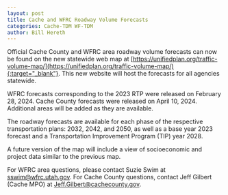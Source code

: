 ```yaml
---
layout: post
title: Cache and WFRC Roadway Volume Forecasts
categories: Cache-TDM WF-TDM
author: Bill Hereth
---
```


Official Cache County and WFRC area roadway volume forecasts can now be found on the new statewide web map at [https://unifiedplan.org/traffic-volume-map/](https://unifiedplan.org/traffic-volume-map/){:target="_blank"}. This new website will host the forecasts for all agencies statewide.

WFRC forecasts corresponding to the 2023 RTP were released on February 28, 2024. Cache County forecasts were released on April 10, 2024. Additional areas will be added as they are available.

The roadway forecasts are available for each phase of the respective transportation plans: 2032, 2042, and 2050, as well as a base year 2023 forecast and a Transportation Improvement Program (TIP) year 2028.

A future version of the map will include a view of socioeconomic and project data similar to the previous map.

For WFRC area questions, please contact Suzie Swim at sswim@wfrc.utah.gov. For Cache County questions, contact Jeff Gilbert (Cache MPO) at Jeff.Gilbert@cachecounty.gov.